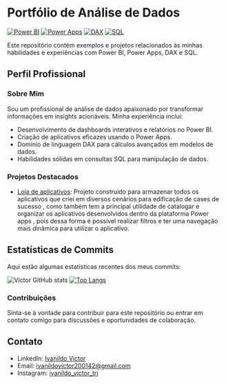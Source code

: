 # Portfólio de Análise de Dados

[![Power BI](https://img.shields.io/badge/Power%20BI-Expert-blue?logo=powerbi&style=for-the-badge)](https://powerbi.microsoft.com/)
[![Power Apps](https://img.shields.io/badge/Power%20Apps-Expert-purple?logo=powerapps&style=for-the-badge)](https://apps.powerapps.com/play/e/default-aea3f044-d1ec-4e00-b2b1-8769b418f600/a/a6322ec5-2398-41fe-9f6a-00317acfd31f?tenantId=aea3f044-d1ec-4e00-b2b1-8769b418f600&hint=cc8f33d1-4dad-48c9-b8d8-80f79c4e3c0e&sourcetime=1695268362183)
[![DAX](https://img.shields.io/badge/DAX-Advanced-orange?logo=microsoft&style=for-the-badge)](https://docs.microsoft.com/en-us/dax)
[![SQL](https://img.shields.io/badge/SQL-Intermediate-red?logo=microsoftsqlserver&style=for-the-badge)](https://docs.microsoft.com/en-us/sql/)

Este repositório contém exemplos e projetos relacionados às minhas habilidades e experiências com Power BI, Power Apps, DAX e SQL.

## Perfil Profissional

### Sobre Mim

Sou um profissional de análise de dados apaixonado por transformar informações em insights acionáveis. Minha experiência inclui:

- Desenvolvimento de dashboards interativos e relatórios no Power BI.
- Criação de aplicativos eficazes usando o Power Apps.
- Domínio de linguagem DAX para cálculos avançados em modelos de dados.
- Habilidades sólidas em consultas SQL para manipulação de dados.

### Projetos Destacados

- [Loja de aplicativos](https://apps.powerapps.com/play/e/default-aea3f044-d1ec-4e00-b2b1-8769b418f600/a/a6322ec5-2398-41fe-9f6a-00317acfd31f?tenantId=aea3f044-d1ec-4e00-b2b1-8769b418f600&hint=cc8f33d1-4dad-48c9-b8d8-80f79c4e3c0e&sourcetime=1695268362183):
  Projeto construido para armazenar todos os aplicativos que criei em diversos cenários para edificação de cases de sucesso , como também tem a principal utilidade de catalogar e organizar os aplicativos desenvolvidos dentro da plataforma Power apps , pois dessa forma é possível realizar filtros e ter uma navegação mais dinâmica para utilizar o aplicativo.
## Estatísticas de Commits

Aqui estão algumas estatísticas recentes dos meus commits:

![Victor GitHub stats](https://github-readme-stats.vercel.app/api?username=Vict0r-13&show_icons=true&theme=transparent)
[![Top Langs](https://github-readme-stats.vercel.app/api/top-langs/?username=Vict0r-13)](https://github.com/anuraghazra/github-readme-stats)

### Contribuições

Sinta-se à vontade para contribuir para este repositório ou entrar em contato comigo para discussões e oportunidades de colaboração.

## Contato

- LinkedIn: [Ivanildo Victor](https://www.linkedin.com/in/ivanildo-victor-10103818b/)
- Email: ivanildovictor200142@gmail.com
- Instagram: [ivanildo_victor_tri](https://www.instagram.com/ivanildo_victor_tri/)
